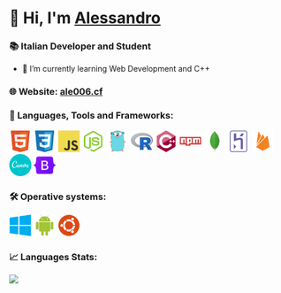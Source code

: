 # 👋 Hi, I'm [Alessandro](https://ale006.cf)</h1>
### 📚 Italian Developer and Student
- 🌱 I’m currently learning Web Development and C++

### 🌐 Website: [ale006.cf](https://ale006.cf)

### 📙 Languages, Tools and Frameworks:
<p>
    <!-- html --> <img src="https://github.com/devicons/devicon/blob/master/icons/html5/html5-original.svg" alt="HTML" height="40">
    <!-- css --> <img src="https://github.com/devicons/devicon/blob/master/icons/css3/css3-original.svg" alt="CSS" height="40">
    <!-- js --> <img src="https://github.com/devicons/devicon/blob/master/icons/javascript/javascript-original.svg" alt="JavaScript" height="40">
    <!-- nodejs --> <img src="https://github.com/devicons/devicon/blob/master/icons/nodejs/nodejs-original.svg" alt="NodeJS" height="40">
    <!-- go --> <img src="https://github.com/devicons/devicon/blob/master/icons/go/go-original.svg" alt="Go" height="40">
    <!-- r --> <img src="https://github.com/devicons/devicon/blob/master/icons/r/r-original.svg" alt="R" height="40">
    <!-- c++ --> <img src="https://github.com/devicons/devicon/blob/master/icons/cplusplus/cplusplus-original.svg" alt="C++" height="40">
    <!-- npm --> <img src="https://github.com/devicons/devicon/blob/master/icons/npm/npm-original-wordmark.svg" alt="npm" height="40">
    <!-- mongodb --> <img src="https://github.com/devicons/devicon/blob/master/icons/mongodb/mongodb-original.svg" alt="MongoDB" height="40">
    <!-- heroku --> <img src="https://github.com/devicons/devicon/blob/master/icons/heroku/heroku-original.svg" alt="Heroku" height="40">
    <!-- firebase --> <img src="https://github.com/devicons/devicon/blob/master/icons/firebase/firebase-plain.svg" alt="Firebase" height="40">
    <!-- canva --> <img src="https://github.com/devicons/devicon/blob/master/icons/canva/canva-original.svg" alt0"Canva" height="40">
    <!-- bootstrap --> <img src="https://github.com/devicons/devicon/blob/master/icons/bootstrap/bootstrap-original.svg" alt="Bootstrap" height="40">
</p>

### 🛠️ Operative systems:
<p>
    <!-- windows --> <img src="https://github.com/devicons/devicon/blob/master/icons/windows8/windows8-original.svg" alt="Windows" height="40">
    <!-- android --> <img src="https://github.com/devicons/devicon/blob/master/icons/android/android-original.svg" alt="Android" height="40">
    <!-- ubuntu --> <img src="https://github.com/devicons/devicon/blob/master/icons/ubuntu/ubuntu-plain.svg" alt="Ubuntu" height="40">

### 📈 Languages Stats:
<img src="https://github-readme-stats.vercel.app/api/top-langs?username=ale-006&show_icons=true&locale=en&layout=compact&radius=20">
